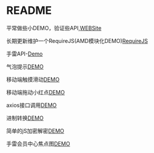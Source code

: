 # README
平常做些小DEMO，验证些API,[WEBSite](http://demo.xuliehaonet.com)

长期更新维护一个RequireJS(AMD模块化DEMO)[RequireJS](http://demo.xuliehaonet.com/201802/20180227/20180227001/index.html)

手雷API-[Demo](http://demo.xuliehaonet.com/201709/20170910002/)

气泡提示[DEMO](http://demo.xuliehaonet.com/201709/20170912001/20170912001.html)

移动端触摸滑动[DEMO](http://demo.xuliehaonet.com/201709/20170915001/Scroll.html)

移动端拖动小红点[DEMO](http://demo.xuliehaonet.com/201709/20170915001/TrackPoint.html)

axios接口调用[DEMO](http://demo.xuliehaonet.com/201709/20170924001/20170924002.html)

进制转换[DEMO](http://www.yanhu.com/201710/20171012/20171012001.html)

简单的jS加密解密[DEMO](http://www.yanhu.com/201710/20171012/20171012002.html)

手雷会员中心焦点图[DEMO](http://www.yanhu.com/201710/20171019/)


